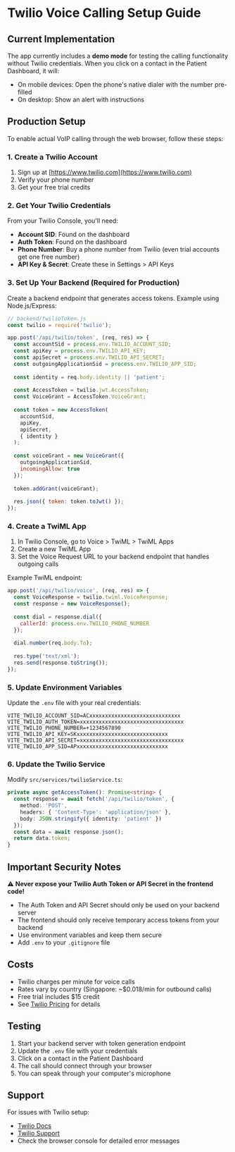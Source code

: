 # Twilio Voice Calling Setup Guide

## Current Implementation
The app currently includes a **demo mode** for testing the calling functionality without Twilio credentials. When you click on a contact in the Patient Dashboard, it will:
- On mobile devices: Open the phone's native dialer with the number pre-filled
- On desktop: Show an alert with instructions

## Production Setup

To enable actual VoIP calling through the web browser, follow these steps:

### 1. Create a Twilio Account
1. Sign up at [https://www.twilio.com](https://www.twilio.com)
2. Verify your phone number
3. Get your free trial credits

### 2. Get Your Twilio Credentials
From your Twilio Console, you'll need:
- **Account SID**: Found on the dashboard
- **Auth Token**: Found on the dashboard  
- **Phone Number**: Buy a phone number from Twilio (even trial accounts get one free number)
- **API Key & Secret**: Create these in Settings > API Keys

### 3. Set Up Your Backend (Required for Production)

Create a backend endpoint that generates access tokens. Example using Node.js/Express:

```javascript
// backend/twilioToken.js
const twilio = require('twilio');

app.post('/api/twilio/token', (req, res) => {
  const accountSid = process.env.TWILIO_ACCOUNT_SID;
  const apiKey = process.env.TWILIO_API_KEY;
  const apiSecret = process.env.TWILIO_API_SECRET;
  const outgoingApplicationSid = process.env.TWILIO_APP_SID;
  
  const identity = req.body.identity || 'patient';
  
  const AccessToken = twilio.jwt.AccessToken;
  const VoiceGrant = AccessToken.VoiceGrant;
  
  const token = new AccessToken(
    accountSid,
    apiKey,
    apiSecret,
    { identity }
  );
  
  const voiceGrant = new VoiceGrant({
    outgoingApplicationSid,
    incomingAllow: true
  });
  
  token.addGrant(voiceGrant);
  
  res.json({ token: token.toJwt() });
});
```

### 4. Create a TwiML App
1. In Twilio Console, go to Voice > TwiML > TwiML Apps
2. Create a new TwiML App
3. Set the Voice Request URL to your backend endpoint that handles outgoing calls

Example TwiML endpoint:
```javascript
app.post('/api/twilio/voice', (req, res) => {
  const VoiceResponse = twilio.twiml.VoiceResponse;
  const response = new VoiceResponse();
  
  const dial = response.dial({
    callerId: process.env.TWILIO_PHONE_NUMBER
  });
  
  dial.number(req.body.To);
  
  res.type('text/xml');
  res.send(response.toString());
});
```

### 5. Update Environment Variables

Update the `.env` file with your real credentials:

```env
VITE_TWILIO_ACCOUNT_SID=ACxxxxxxxxxxxxxxxxxxxxxxxxxxxxx
VITE_TWILIO_AUTH_TOKEN=xxxxxxxxxxxxxxxxxxxxxxxxxxxxxxxxx
VITE_TWILIO_PHONE_NUMBER=+1234567890
VITE_TWILIO_API_KEY=SKxxxxxxxxxxxxxxxxxxxxxxxxxxxxx
VITE_TWILIO_API_SECRET=xxxxxxxxxxxxxxxxxxxxxxxxxxxxxxxxx
VITE_TWILIO_APP_SID=APxxxxxxxxxxxxxxxxxxxxxxxxxxxxx
```

### 6. Update the Twilio Service

Modify `src/services/twilioService.ts`:

```typescript
private async getAccessToken(): Promise<string> {
  const response = await fetch('/api/twilio/token', {
    method: 'POST',
    headers: { 'Content-Type': 'application/json' },
    body: JSON.stringify({ identity: 'patient' })
  });
  const data = await response.json();
  return data.token;
}
```

## Important Security Notes

⚠️ **Never expose your Twilio Auth Token or API Secret in the frontend code!**

- The Auth Token and API Secret should only be used on your backend server
- The frontend should only receive temporary access tokens from your backend
- Use environment variables and keep them secure
- Add `.env` to your `.gitignore` file

## Costs

- Twilio charges per minute for voice calls
- Rates vary by country (Singapore: ~$0.018/min for outbound calls)
- Free trial includes $15 credit
- See [Twilio Pricing](https://www.twilio.com/voice/pricing/sg) for details

## Testing

1. Start your backend server with token generation endpoint
2. Update the `.env` file with your credentials
3. Click on a contact in the Patient Dashboard
4. The call should connect through your browser
5. You can speak through your computer's microphone

## Support

For issues with Twilio setup:
- [Twilio Docs](https://www.twilio.com/docs/voice/sdks/javascript)
- [Twilio Support](https://support.twilio.com)
- Check the browser console for detailed error messages